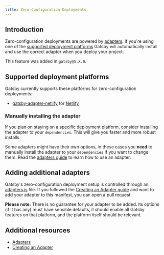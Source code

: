 ```yaml
---
title: Zero-Configuration Deployments
---
```


## Introduction

Zero-configuration deployments are powered by [adapters](/docs/how-to/previews-deploys-hosting/adapters/). If you're using one of the [supported deployment platforms](#supported-deployment-platforms) Gatsby will automatically install and use the correct adapter when you deploy your project.

This feature was added in `gatsby@5.X.0`.

## Supported deployment platforms

Gatsby currently supports these platforms for zero-configuration deployments:

- [gatsby-adapter-netlify](https://github.com/gatsbyjs/gatsby/tree/master/packages/gatsby-adapter-netlify) for [Netlify](https://www.netlify.com/)

### Manually installing the adapter

If you plan on staying on a specific deployment platform, consider installing the adapter to your `dependencies`. This will give you faster and more robust installs.

Some adapters might have their own options, in these cases you **need** to manually install the adapter to your `dependencies` if you want to change them. Read the [adapters guide](/docs/how-to/previews-deploys-hosting/adapters/) to learn how to use an adapter.

## Adding additional adapters

Gatsby's zero-configuration deployment setup is controlled through an [adapters.js](https://github.com/gatsbyjs/gatsby/blob/master/packages/gatsby/adapters.js) file. If you followed the [Creating an Adapter guide](/docs/how-to/previews-deploys-hosting/creating-an-adapter/) and want to add your adapter to this manifest, you can open a pull request.

**Please note:** There is no guarantee for your adapter to be added. Its options (if it has any) must have sensible defaults, it should enable all Gatsby features on that platform, and the platform itself should be relevant.

## Additional resources

- [Adapters](/docs/how-to/previews-deploys-hosting/adapters/)
- [Creating an Adapter](/docs/how-to/previews-deploys-hosting/creating-an-adapter/)
